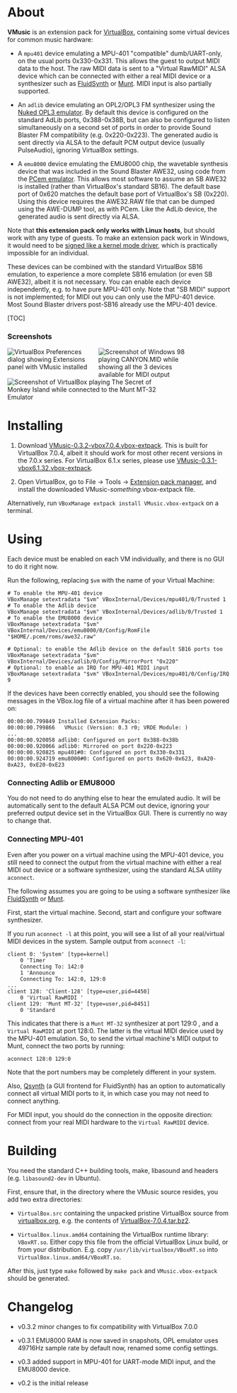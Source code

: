 # About

**VMusic** is an extension pack for [VirtualBox](https://www.virtualbox.org), containing
some virtual devices for common music hardware:

* A `mpu401` device emulating a MPU-401 "compatible" dumb/UART-only, on the usual ports 0x330-0x331.
This allows the guest to output MIDI data to the host. The raw MIDI data is sent to a "Virtual RawMIDI" ALSA device
which can be connected with either a real MIDI device or a synthesizer such as [FluidSynth](https://www.fluidsynth.org/)
or [Munt](https://sourceforge.net/projects/munt/). MIDI input is also partially supported.

* An `adlib` device emulating an OPL2/OPL3 FM synthesizer using the [Nuked OPL3 emulator](https://github.com/nukeykt/Nuked-OPL3).
By default this device is configured on the standard AdLib ports, 0x388-0x38B, but can also be configured
to listen simultaneously on a second set of ports in order to provide Sound Blaster FM compatibility
(e.g. 0x220-0x223).
The generated audio is sent directly via ALSA to the default PCM output device (usually PulseAudio), ignoring 
VirtualBox settings.

* A `emu8000` device emulating the EMU8000 chip, the wavetable synthesis device that was included in the Sound Blaster AWE32,
using code from the [PCem emulator](https://www.pcem-emulator.co.uk/).
This allows most software to assume an SB AWE32 is installed (rather than VirtualBox's standard SB16).
The default base port of 0x620 matches the default base port of VirtualBox's SB (0x220).
Using this device requires the AWE32.RAW file that can be dumped using the AWE-DUMP tool, as with PCem.
Like the AdLib device, the generated audio is sent directly via ALSA.

Note that **this extension pack only works with Linux hosts**, but should work with any type of guests. 
To make an extension pack work in Windows, it would need to be
[signed like a kernel mode driver](https://forums.virtualbox.org/viewtopic.php?f=10&t=103801),
which is practically impossible for an individual.

These devices can be combined with the standard VirtualBox SB16 emulation, to experience a more complete SB16
emulation (or even SB AWE32), albeit it is not necessary.
You can enable each device independently, e.g. to have pure MPU-401 only.
Note that "SB MIDI" support is not implemented; for MIDI out you can only use the MPU-401 device. Most Sound Blaster
drivers post-SB16 already use the MPU-401 device.

[TOC]

### Screenshots

<img src="https://depot.javispedro.com/vbox/VBoxPrefs.png" alt="VirtualBox Preferences dialog showing Extensions panel with VMusic installed" style="max-width: 40%; vertical-align:top;" />
<img src="https://depot.javispedro.com/vbox/win98e.png" alt="Screenshot of Windows 98 playing CANYON.MID while showing all the 3 devices available for MIDI output" style="max-width: 40%; vertical-align:top;" />

<img src="https://depot.javispedro.com/vbox/VirtualBoxMunt.png" alt="Screenshot of VirtualBox playing The Secret of Monkey Island while connected to the Munt MT-32 Emulator" style="max-width: 70%;" />


# Installing

1.  Download
    [VMusic-0.3.2-vbox7.0.4.vbox-extpack](https://depot.javispedro.com/vbox/VMusic-0.3.2-vbox7.0.4.vbox-extpack).
    This is built for VirtualBox 7.0.4, albeit it should work for most other recent versions in the 7.0.x series.
    For VirtualBox 6.1.x series, please use
    [VMusic-0.3.1-vbox6.1.32.vbox-extpack](https://depot.javispedro.com/vbox/VMusic-0.3.1-vbox6.1.32.vbox-extpack).

2.  Open VirtualBox, go to File → Tools → [Extension pack manager](https://depot.javispedro.com/vbox/VBoxPrefs.png),
    and install the downloaded VMusic-_something_.vbox-extpack file.

Alternatively, run `VBoxManage extpack install VMusic.vbox-extpack` on a terminal.

# Using

Each device must be enabled on each VM individually, and there is no GUI to do it right now.

Run the following, replacing `$vm` with the name of your Virtual Machine:

```shell
# To enable the MPU-401 device
VBoxManage setextradata "$vm" VBoxInternal/Devices/mpu401/0/Trusted 1
# To enable the Adlib device
VBoxManage setextradata "$vm" VBoxInternal/Devices/adlib/0/Trusted 1
# To enable the EMU8000 device
VBoxManage setextradata "$vm" VBoxInternal/Devices/emu8000/0/Config/RomFile "$HOME/.pcem/roms/awe32.raw"

# Optional: to enable the Adlib device on the default SB16 ports too
VBoxManage setextradata "$vm" VBoxInternal/Devices/adlib/0/Config/MirrorPort "0x220"
# Optional: to enable an IRQ for MPU-401 MIDI input
VBoxManage setextradata "$vm" VBoxInternal/Devices/mpu401/0/Config/IRQ 9
```

If the devices have been correctly enabled, you should see the following messages in the
VBox.log file of a virtual machine after it has been powered on:

```{ use_pygments=false }
00:00:00.799849 Installed Extension Packs:
00:00:00.799866   VMusic (Version: 0.3 r0; VRDE Module: )
...
00:00:00.920058 adlib0: Configured on port 0x388-0x38b
00:00:00.920066 adlib0: Mirrored on port 0x220-0x223
00:00:00.920825 mpu401#0: Configured on port 0x330-0x331
00:00:00.924719 emu8000#0: Configured on ports 0x620-0x623, 0xA20-0xA23, 0xE20-0xE23
```

### Connecting Adlib or EMU8000

You do not need to do anything else to hear the emulated audio.
It will be automatically sent to the default ALSA PCM out device,
ignoring your preferred output device set in the VirtualBox GUI.
There is currently no way to change that.

### Connecting MPU-401

Even after you power on a virtual machine using the MPU-401 device, you still need to connect 
the output from the virtual machine with either a real MIDI out device or a software synthesizer,
using the standard ALSA utility `aconnect`. 

The following assumes you are going to be using a software synthesizer like [FluidSynth](https://www.fluidsynth.org/)
or [Munt](https://sourceforge.net/projects/munt/).

First, start the virtual machine. Second, start and configure your software synthesizer.

If you run `aconnect -l` at this point, you will see a list of all your real/virtual MIDI devices in the system. Sample output from  `aconnect -l`:
```{ use_pygments=false }
client 0: 'System' [type=kernel]
    0 'Timer           '
	Connecting To: 142:0
    1 'Announce        '
	Connecting To: 142:0, 129:0
...
client 128: 'Client-128' [type=user,pid=4450]
    0 'Virtual RawMIDI '
client 129: 'Munt MT-32' [type=user,pid=8451]
    0 'Standard        '
```

This indicates that there is a `Munt MT-32` synthesizer at port 129:0 , and a `Virtual RawMIDI` at port 128:0.
The latter is the virtual MIDI device used by the MPU-401 emulation. So, to send the virtual machine's MIDI output to Munt,
connect the two ports by running:

```{ use_pygments=false }
aconnect 128:0 129:0
```

Note that the port numbers may be completely different in your system.

Also, [Qsynth](https://qsynth.sourceforge.io/) (a GUI frontend for FluidSynth) has an option to automatically connect
all virtual MIDI ports to it, in which case you may not need to connect anything.

For MIDI input, you should do the connection in the opposite direction: connect from your real MIDI hardware to the
`Virtual RawMIDI` device.

# Building

You need the standard C++ building tools, make, libasound and headers (e.g. `libasound2-dev` in Ubuntu).

First, ensure that, in the directory where the VMusic source resides, you add two extra directories:

* `VirtualBox.src` containing the unpacked pristine VirtualBox source from
[virtualbox.org](https://www.virtualbox.org/wiki/Downloads), e.g. the contents of
[VirtualBox-7.0.4.tar.bz2](https://download.virtualbox.org/virtualbox/7.0.4/VirtualBox-7.0.4.tar.bz2).

* `VirtualBox.linux.amd64` containing the VirtualBox runtime library: `VBoxRT.so`.
Either copy this file from the official VirtualBox Linux build, or from your distribution.
E.g. copy `/usr/lib/virtualbox/VBoxRT.so` into `VirtualBox.linux.amd64/VBoxRT.so`.

After this, just type `make` followed by `make pack` and `VMusic.vbox-extpack` should be generated.

# Changelog

* v0.3.2 minor changes to fix compatibility with VirtualBox 7.0.0

* v0.3.1 EMU8000 RAM is now saved in snapshots,
 OPL emulator uses 49716Hz sample rate by default now,
 renamed some config settings.

* v0.3 added support in MPU-401 for UART-mode MIDI input, and the EMU8000 device.

* v0.2 is the initial release
